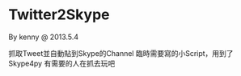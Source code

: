 Twitter2Skype
=============
By kenny @ 2013.5.4

抓取Tweet並自動貼到Skype的Channel
臨時需要寫的小Script，用到了Skype4py
有需要的人在抓去玩吧
